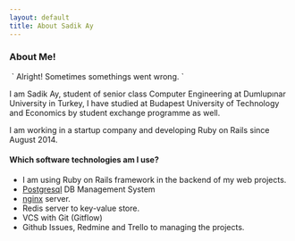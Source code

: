 ```yaml
---
layout: default
title: About Sadik Ay
---
```


<div class="post">
	<h3 class="pageTitle">About Me!</h3>
	<img src="https://dl-web.dropbox.com/get/Herkese%20A%C3%A7%C4%B1k%20Klas%C3%B6r/IMG_2084.JPG?_subject_uid=124692684&w=AADKtlM-VXc1U0Z8SaRyPCGfdy1DUqi8uiwXiDwK5EI00g" alt="">
	` Alright! Sometimes somethings went wrong. `
	<p>I am Sadik Ay, student of senior class Computer Engineering at Dumlupınar University in Turkey,
	I have studied at Budapest University of Technology and Economics by student exchange programme as well.</p>
	<p>I am working in a startup company and developing Ruby on Rails since August 2014.</p>
	<h4>Which software technologies am I use?</h4>
	<ul>
		<li>I am using Ruby on Rails framework in the backend of my web projects.</li>
		<li><a href="http://www.postgresql.org/docs/8.4/static/intro-whatis.html">Postgresql</a>
		 DB Management System</li>
  		<li><a href="http://nginx.org/en/">nginx</a> server.</li>
  		<li>Redis server to key-value store.</li>
  		<li>VCS with Git (Gitflow)</li>
  		<li>Github Issues, Redmine and Trello to managing the projects.</li>
  	</ul>
</div>
